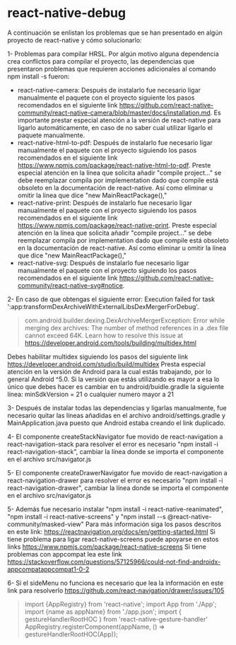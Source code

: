 # react-native-debug

A continuación se enlistan los problemas que se han presentado en algún proyecto de react-native y cómo solucionarlo:

1- Problemas para compilar HRSL. Por algún motivo alguna dependencia crea conflictos para compilar el proyecto, las dependencias que presentaron problemas que requieren acciones adicionales al comando npm install -s <package> fueron:
* react-native-camera: Después de instalarlo fue necesario ligar manualmente el paquete con el proyecto siguiente los pasos recomendados en el siguiente link https://github.com/react-native-community/react-native-camera/blob/master/docs/installation.md. Es importante prestar especial atención a la versión de react-native para ligarlo automáticamente, en caso de no saber cual utilizar ligarlo el paquete manualmente.
* react-native-html-to-pdf: Después de instalarlo fue necesario ligar manualmente el paquete con el proyecto siguiendo los pasos recomendados en el siguiente link https://www.npmjs.com/package/react-native-html-to-pdf. Preste especial atención en la línea que solicita añadir "compile project..." se debe reemplazar compila por implementation dado que compile está obsoleto en la documentación de react-native. Así como eliminar u omitir la línea que dice "new MainReactPackage(),"
* react-native-print: Después de instalarlo fue necesario ligar manualmente el paquete con el proyecto siguiendo los pasos recomendados en el siguiente link https://www.npmjs.com/package/react-native-print. Preste especial atención en la línea que solicita añadir "compile project..." se debe reemplazar compila por implementation dado que compile está obsoleto en la documentación de react-native. Así como eliminar u omitir la línea que dice "new MainReactPackage(),"
* react-native-svg: Después de instalarlo fue necesario ligar manualmente el paquete con el proyecto siguiendo los pasos recomendados en el siguiente link https://github.com/react-native-community/react-native-svg#notice.

2- En caso de que obtengas el siguiente error:
Execution failed for task ':app:transformDexArchiveWithExternalLibsDexMergerForDebug'.
> com.android.builder.dexing.DexArchiveMergerException: Error while merging dex archives:
  The number of method references in a .dex file cannot exceed 64K.
  Learn how to resolve this issue at https://developer.android.com/tools/building/multidex.html

Debes habilitar multidex siguiendo los pasos del siguiente link https://developer.android.com/studio/build/multidex
Presta especial atención en la versión de Android para la cual estás trabajando, por lo general Android ^5.0. Si la versión que estás utilizando es mayor a esa lo único que debes hacer es cambiar en tu android/buidle.gradle la siguiente línea:
minSdkVersion = 21 o cualquier numero mayor a 21

3- Después de instalar todas las dependencias y ligarlas manualmente, fue necesario quitar las líneas añadidas en el archivo android/settings.gradle y MainApplication.java puesto que Android estaba creando el link duplicado.

4- El componente createStackNavigator fue movido de react-navigation a react-navigation-stack para resolver el error es necesario "npm install -i react-navigation-stack", cambiar la línea donde se importa el componente en el archivo src/navigator.js

5- El componente createDrawerNavigator fue movido de react-navigation a react-navigation-drawer para resolver el error es necesario "npm install -i react-navigation-drawer", cambiar la línea donde se importa el componente en el archivo src/navigator.js

5- Además fue necesario instalar "npm install -i react-native-reanimated", "npm install -i react-native-screens" y "npm install --s @react-native-community/masked-view"
Para más información siga los pasos descritos en este link: https://reactnavigation.org/docs/en/getting-started.html
Si tiene problema para ligar react-native-screens puede apoyarse en estos links https://www.npmjs.com/package/react-native-screens
Si tiene problemas con appcompat lea este link https://stackoverflow.com/questions/57125966/could-not-find-androidx-appcompatappcompat1-0-2

6- Si el sideMenu no funciona es necesario que lea la información en este link para resolverlo
https://github.com/react-navigation/drawer/issues/105
>import {AppRegistry} from 'react-native';
import App from './App';
import {name as appName} from './app.json';
import { gestureHandlerRootHOC } from 'react-native-gesture-handler'
AppRegistry.registerComponent(appName, () => gestureHandlerRootHOC(App));
